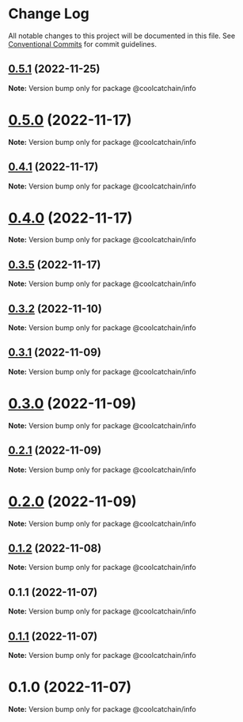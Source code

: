 # Change Log

All notable changes to this project will be documented in this file.
See [Conventional Commits](https://conventionalcommits.org) for commit guidelines.

## [0.5.1](https://github.com/DigitalKitchenLabs/interface/compare/v0.5.0...v0.5.1) (2022-11-25)

**Note:** Version bump only for package @coolcatchain/info





# [0.5.0](https://github.com/DigitalKitchenLabs/interface/compare/v0.4.1...v0.5.0) (2022-11-17)

**Note:** Version bump only for package @coolcatchain/info





## [0.4.1](https://github.com/DigitalKitchenLabs/interface/compare/v0.4.0...v0.4.1) (2022-11-17)

**Note:** Version bump only for package @coolcatchain/info





# [0.4.0](https://github.com/DigitalKitchenLabs/interface/compare/v0.3.7...v0.4.0) (2022-11-17)

**Note:** Version bump only for package @coolcatchain/info





## [0.3.5](https://github.com/DigitalKitchenLabs/interface/compare/v0.3.4...v0.3.5) (2022-11-17)

**Note:** Version bump only for package @coolcatchain/info





## [0.3.2](https://github.com/DigitalKitchenLabs/interface/compare/v0.3.1...v0.3.2) (2022-11-10)

**Note:** Version bump only for package @coolcatchain/info





## [0.3.1](https://github.com/DigitalKitchenLabs/interface/compare/v0.3.0...v0.3.1) (2022-11-09)

**Note:** Version bump only for package @coolcatchain/info





# [0.3.0](https://github.com/DigitalKitchenLabs/interface/compare/v0.2.1...v0.3.0) (2022-11-09)

**Note:** Version bump only for package @coolcatchain/info





## [0.2.1](https://github.com/DigitalKitchenLabs/interface/compare/v0.2.0...v0.2.1) (2022-11-09)

**Note:** Version bump only for package @coolcatchain/info





# [0.2.0](https://github.com/DigitalKitchenLabs/interface/compare/v0.1.4...v0.2.0) (2022-11-09)

**Note:** Version bump only for package @coolcatchain/info





## [0.1.2](https://github.com/DigitalKitchenLabs/interface/compare/v0.1.1...v0.1.2) (2022-11-08)

**Note:** Version bump only for package @coolcatchain/info





## 0.1.1 (2022-11-07)

**Note:** Version bump only for package @coolcatchain/info





## [0.1.1](https://github.com/DigitalKitchenLabs/interface/compare/@coolcatchain/info@0.1.0...@coolcatchain/info@0.1.1) (2022-11-07)

**Note:** Version bump only for package @coolcatchain/info





# 0.1.0 (2022-11-07)

**Note:** Version bump only for package @coolcatchain/info
